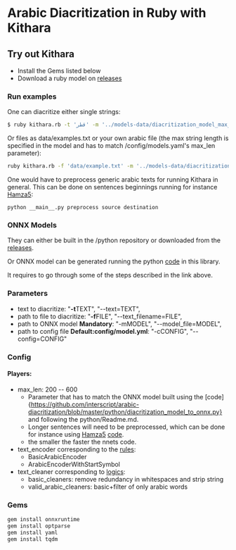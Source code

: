 # Arabic Diacritization in Ruby with Kithara

## Try out Kithara

* Install the Gems listed below
* Download a ruby model on [releases](https://github.com/secryst/arabic-diacritization-deep-learning-models)

### Run examples
One can diacritize either single strings:

```sh
$ ruby kithara.rb -t 'قطر' -m '../models-data/diacritization_model_max_len_200.onnx'
```

Or files as data/examples.txt or your own arabic file (the max string length is specified in the model and has to match /config/models.yaml's max_len parameter):

```sh
ruby kithara.rb -f 'data/example.txt' -m '../models-data/diacritization_model_max_len_200.onnx'
```

One would have to preprocess generic arabic texts for running Kithara in general. This can be done on sentences beginnings running for instance [Hamza5](https://github.com/Hamza5/Pipeline-diacritizer):
```
python __main__.py preprocess source destination
```


### ONNX Models

They can either be built in the /python repository or downloaded from the
[releases](https://github.com/secryst/arabic-diacritization-deep-learning-models).

Or ONNX model can be generated running the python
[code](https://github.com/interscript/arabic-diacritization/blob/master/python/diacritization_model_to_onnx.py)
in this library.

It requires to go through some of the steps described in the link above.

### Parameters

* text to diacritize: "**-t**TEXT", "--text=TEXT",
* path to file to diacritize: "**-f**FILE", "--text_filename=FILE",
* path to ONNX model **Mandatory**: "-mMODEL", "--model_file=MODEL",
* path to config file **Default:config/model.yml**: "-cCONFIG", "--config=CONFIG"

### Config

#### Players:

* max_len: 200 -- 600
	* Parameter that has to match the ONNX model built using the
	  [code]{https://github.com/interscript/arabic-diacritization/blob/master/python/diacritization_model_to_onnx.py}
	  and following the python/Readme.md.
	* Longer sentences will need to be preprocessed, which can be done for
	  instance using [Hamza5](https://github.com/Hamza5)
	  [code](https://github.com/Hamza5/Pipeline-diacritizer/blob/master/pipeline_diacritizer/pipeline_diacritizer.py).
	* the smaller the faster the nnets code.
* text_encoder corresponding to the [rules](https://github.com/interscript/arabic-diacritization/blob/master/python/util/text_encoders.py):
     * BasicArabicEncoder
     * ArabicEncoderWithStartSymbol
* text_cleaner corresponding to [logics](https://github.com/interscript/arabic-diacritization/blob/master/python/util/text_cleaners.py):
     * basic_cleaners: remove redundancy in whitespaces and strip string
     * valid_arabic_cleaners: basic+filter of only arabic words

### Gems

```sh
gem install onnxruntime
gem install optparse
gem install yaml
gem install tqdm
```
